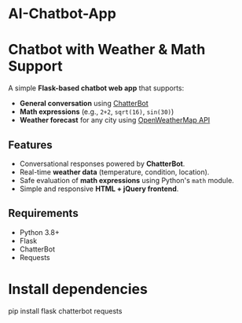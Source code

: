 # AI-Chatbot-App

# Chatbot with Weather & Math Support

A simple **Flask-based chatbot web app** that supports:
- **General conversation** using [ChatterBot](https://chatterbot.readthedocs.io/)
- **Math expressions** (e.g., `2+2`, `sqrt(16)`, `sin(30)`)
- **Weather forecast** for any city using [OpenWeatherMap API](https://openweathermap.org/)

## Features
- Conversational responses powered by **ChatterBot**.
- Real-time **weather data** (temperature, condition, location).
- Safe evaluation of **math expressions** using Python's `math` module.
- Simple and responsive **HTML + jQuery frontend**.

## Requirements
- Python 3.8+
- Flask
- ChatterBot
- Requests

# Install dependencies
pip install flask chatterbot requests
